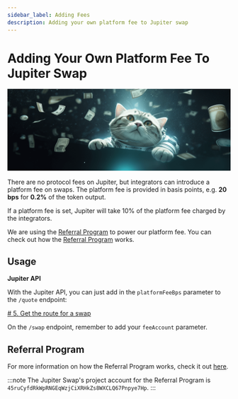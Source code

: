 ```yaml
---
sidebar_label: Adding Fees
description: Adding your own platform fee to Jupiter swap
---
```

# Adding Your Own Platform Fee To Jupiter Swap
![cat_flying](./cat_flying_money.png)

There are no protocol fees on Jupiter, but integrators can introduce a platform fee on swaps. The platform fee is provided in basis points, e.g. **20 bps** for **0.2%** of the token output.

If a platform fee is set, Jupiter will take 10% of the platform fee charged by the integrators.

We are using the [Referral Program](https://github.com/TeamRaccoons/referral) to power our platform fee. You can check out how the [Referral Program](/docs/additional-topics/referral-program) works.

## Usage

**Jupiter API**

With the Jupiter API, you can just add in the `platformFeeBps` parameter to the `/quote` endpoint:

[# 5. Get the route for a swap](/docs/APIs/swap-api)

On the `/swap` endpoint, remember to add your `feeAccount` parameter.

## Referral Program

For more information on how the Referral Program works, check it out [here](/docs/additional-topics/referral-program).

:::note
The Jupiter Swap's project account for the Referral Program is `45ruCyfdRkWpRNGEqWzjCiXRHkZs8WXCLQ67Pnpye7Hp`.
:::
